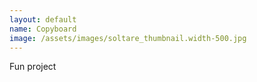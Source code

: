```yaml
---
layout: default
name: Copyboard
image: /assets/images/soltare_thumbnail.width-500.jpg
---
```


Fun project